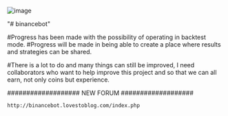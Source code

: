 ![image](https://github.com/pantersxx3/binancebot/assets/2704036/2dd35f0c-d395-4134-bd16-d8a519920e0a)

"# binancebot" 

#Progress has been made with the possibility of operating in backtest mode.
#Progress will be made in being able to create a place where results and strategies can be shared.

#There is a lot to do and many things can still be improved, I need collaborators who want to help improve this project and so that we can all earn, not only coins but experience.

################### NEW FORUM ###################

    http://binancebot.lovestoblog.com/index.php
